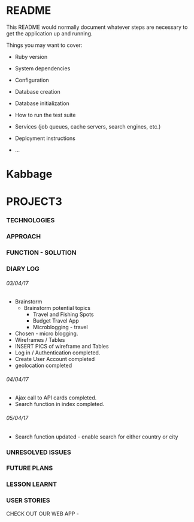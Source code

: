 # README

This README would normally document whatever steps are necessary to get the
application up and running.

Things you may want to cover:

* Ruby version

* System dependencies

* Configuration

* Database creation

* Database initialization

* How to run the test suite

* Services (job queues, cache servers, search engines, etc.)

* Deployment instructions

* ...

# Kabbage

# PROJECT3

### TECHNOLOGIES


### APPROACH

### FUNCTION - SOLUTION


### DIARY LOG

###### 03/04/17
* Brainstorm
    * Brainstorm potential topics
        * Travel and Fishing Spots
        * Budget Travel App
        * Microblogging - travel
* Chosen - micro blogging.
* Wireframes / Tables
* INSERT PICS of wireframe and Tables
* Log in / Authentication completed.
* Create User Account completed
* geolocation completed


###### 04/04/17

* Ajax call to API cards completed.
* Search function in index completed.

###### 05/04/17

* Search function updated - enable search for either country or city


### UNRESOLVED ISSUES

### FUTURE PLANS

### LESSON LEARNT


### USER STORIES


CHECK OUT OUR WEB APP -
